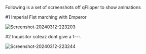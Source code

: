 
Following is a set of screenshots off qFlipper to show animations

#1 Imperial Fist marching with Emperor

![Screenshot-20240312-223203](https://github.com/Scottarmy6/Flipper-animation/assets/118234418/13095b40-d9b6-4176-81b1-d99d419657a5)

#2 Inquisitor coteaz dont give a f---.

![Screenshot-20240312-223244](https://github.com/Scottarmy6/Flipper-animation/assets/118234418/efc559c2-4777-47e8-a294-5937668ac420)
